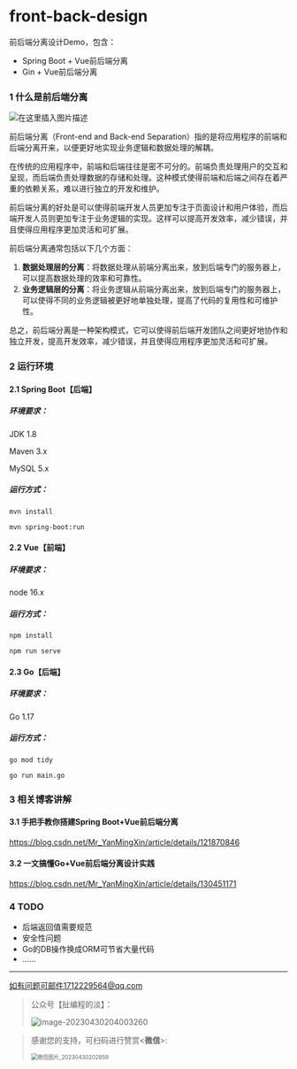 # front-back-design
前后端分离设计Demo，包含：

- Spring Boot + Vue前后端分离
- Gin + Vue前后端分离

### 1 什么是前后端分离

![在这里插入图片描述](https://img-blog.csdnimg.cn/c9af4e146e694d4a949efef38c221acf.png)

前后端分离（Front-end and Back-end Separation）指的是将应用程序的前端和后端分离开来，以便更好地实现业务逻辑和数据处理的解耦。

在传统的应用程序中，前端和后端往往是密不可分的。前端负责处理用户的交互和呈现，而后端负责处理数据的存储和处理。这种模式使得前端和后端之间存在着严重的依赖关系，难以进行独立的开发和维护。

前后端分离的好处是可以使得前端开发人员更加专注于页面设计和用户体验，而后端开发人员则更加专注于业务逻辑的实现。这样可以提高开发效率，减少错误，并且使得应用程序更加灵活和可扩展。

前后端分离通常包括以下几个方面：

1. **数据处理层的分离**：将数据处理从前端分离出来，放到后端专门的服务器上，可以提高数据处理的效率和可靠性。
2. **业务逻辑层的分离**：将业务逻辑从前端分离出来，放到后端专门的服务器上，可以使得不同的业务逻辑被更好地单独处理，提高了代码的复用性和可维护性。

总之，前后端分离是一种架构模式，它可以使得前后端开发团队之间更好地协作和独立开发，提高开发效率，减少错误，并且使得应用程序更加灵活和可扩展。

### 2 运行环境

#### 2.1 Spring Boot【后端】

##### 环境要求：

JDK 1.8

Maven 3.x

MySQL 5.x

##### 运行方式：

```shell
mvn install

mvn spring-boot:run
```

#### 2.2 Vue【前端】

##### 环境要求：

node 16.x

##### 运行方式：

```shell
npm install

npm run serve
```

#### 2.3 Go【后端】

##### 环境要求：

Go 1.17

##### 运行方式：

```shell
go mod tidy

go run main.go
```

### 3 相关博客讲解

#### 3.1 手把手教你搭建Spring Boot+Vue前后端分离

https://blog.csdn.net/Mr_YanMingXin/article/details/121870846

#### 3.2 一文搞懂Go+Vue前后端分离设计实践

https://blog.csdn.net/Mr_YanMingXin/article/details/130451171

### 4 TODO

- 后端返回值需要规范
- 安全性问题
- Go的DB操作换成ORM可节省大量代码
- ......

---

如有问题可邮件1712229564@qq.com

> 公众号【扯编程的淡】：
>
> ![image-20230430204003260](https://img-blog.csdnimg.cn/56b9c71cee5443048fa4b98ba8d98e82.png?x-oss-process=image/watermark,type_d3F5LXplbmhlaQ,shadow_50,text_Q1NETiBATXJfWWFuTWluZ1hpbg==,size_20,color_FFFFFF,t_70,g_se,x_16)

> 感谢您的支持，可扫码进行赞赏<**微信**>:
>
> <img src="https://img-blog.csdnimg.cn/8233dee0e742434e8e1a1684004a7f4e.png" alt="微信图片_20230430202859" style="zoom: 70%;" />

